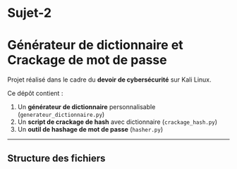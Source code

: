 # Sujet-2
# Générateur de dictionnaire et Crackage de mot de passe

Projet réalisé dans le cadre du **devoir de cybersécurité** sur Kali Linux.

Ce dépôt contient :

1. Un **générateur de dictionnaire** personnalisable (`generateur_dictionnaire.py`)
2. Un **script de crackage de hash** avec dictionnaire (`crackage_hash.py`)
3. Un **outil de hashage de mot de passe** (`hasher.py`)

---

## Structure des fichiers
